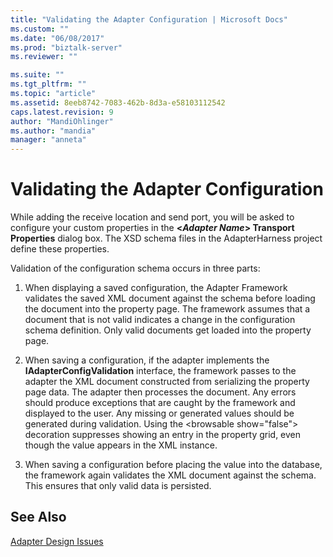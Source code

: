 ```yaml
---
title: "Validating the Adapter Configuration | Microsoft Docs"
ms.custom: ""
ms.date: "06/08/2017"
ms.prod: "biztalk-server"
ms.reviewer: ""

ms.suite: ""
ms.tgt_pltfrm: ""
ms.topic: "article"
ms.assetid: 8eeb8742-7083-462b-8d3a-e58103112542
caps.latest.revision: 9
author: "MandiOhlinger"
ms.author: "mandia"
manager: "anneta"
---
```

# Validating the Adapter Configuration
While adding the receive location and send port, you will be asked to configure your custom properties in the **\<***Adapter Name***> Transport Properties** dialog box. The XSD schema files in the AdapterHarness project define these properties.  
  
 Validation of the configuration schema occurs in three parts:  
  
1.  When displaying a saved configuration, the Adapter Framework validates the saved XML document against the schema before loading the document into the property page. The framework assumes that a document that is not valid indicates a change in the configuration schema definition. Only valid documents get loaded into the property page.  
  
2.  When saving a configuration, if the adapter implements the **IAdapterConfigValidation** interface, the framework passes to the adapter the XML document constructed from serializing the property page data. The adapter then processes the document. Any errors should produce exceptions that are caught by the framework and displayed to the user. Any missing or generated values should be generated during validation. Using the \<browsable show="false"> decoration suppresses showing an entry in the property grid, even though the value appears in the XML instance.  
  
3.  When saving a configuration before placing the value into the database, the framework again validates the XML document against the schema. This ensures that only valid data is persisted.  
  
## See Also  
 [Adapter Design Issues](../core/adapter-design-issues.md)